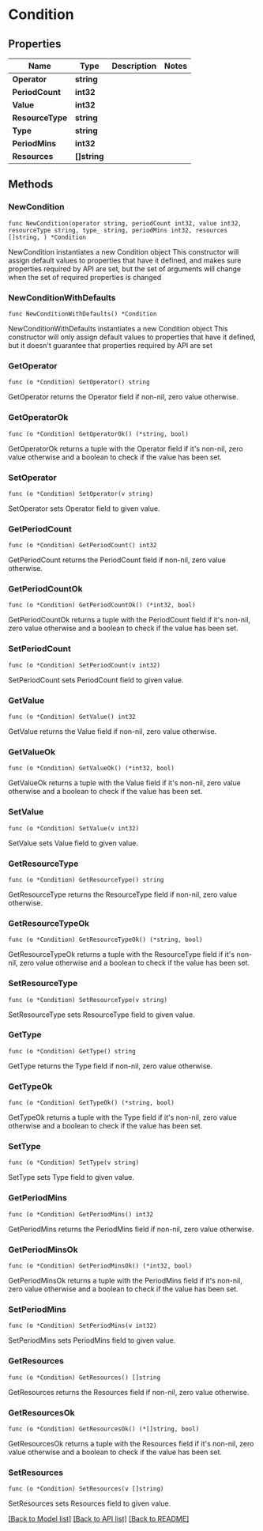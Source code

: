 # Condition

## Properties

Name | Type | Description | Notes
------------ | ------------- | ------------- | -------------
**Operator** | **string** |  | 
**PeriodCount** | **int32** |  | 
**Value** | **int32** |  | 
**ResourceType** | **string** |  | 
**Type** | **string** |  | 
**PeriodMins** | **int32** |  | 
**Resources** | **[]string** |  | 

## Methods

### NewCondition

`func NewCondition(operator string, periodCount int32, value int32, resourceType string, type_ string, periodMins int32, resources []string, ) *Condition`

NewCondition instantiates a new Condition object
This constructor will assign default values to properties that have it defined,
and makes sure properties required by API are set, but the set of arguments
will change when the set of required properties is changed

### NewConditionWithDefaults

`func NewConditionWithDefaults() *Condition`

NewConditionWithDefaults instantiates a new Condition object
This constructor will only assign default values to properties that have it defined,
but it doesn't guarantee that properties required by API are set

### GetOperator

`func (o *Condition) GetOperator() string`

GetOperator returns the Operator field if non-nil, zero value otherwise.

### GetOperatorOk

`func (o *Condition) GetOperatorOk() (*string, bool)`

GetOperatorOk returns a tuple with the Operator field if it's non-nil, zero value otherwise
and a boolean to check if the value has been set.

### SetOperator

`func (o *Condition) SetOperator(v string)`

SetOperator sets Operator field to given value.


### GetPeriodCount

`func (o *Condition) GetPeriodCount() int32`

GetPeriodCount returns the PeriodCount field if non-nil, zero value otherwise.

### GetPeriodCountOk

`func (o *Condition) GetPeriodCountOk() (*int32, bool)`

GetPeriodCountOk returns a tuple with the PeriodCount field if it's non-nil, zero value otherwise
and a boolean to check if the value has been set.

### SetPeriodCount

`func (o *Condition) SetPeriodCount(v int32)`

SetPeriodCount sets PeriodCount field to given value.


### GetValue

`func (o *Condition) GetValue() int32`

GetValue returns the Value field if non-nil, zero value otherwise.

### GetValueOk

`func (o *Condition) GetValueOk() (*int32, bool)`

GetValueOk returns a tuple with the Value field if it's non-nil, zero value otherwise
and a boolean to check if the value has been set.

### SetValue

`func (o *Condition) SetValue(v int32)`

SetValue sets Value field to given value.


### GetResourceType

`func (o *Condition) GetResourceType() string`

GetResourceType returns the ResourceType field if non-nil, zero value otherwise.

### GetResourceTypeOk

`func (o *Condition) GetResourceTypeOk() (*string, bool)`

GetResourceTypeOk returns a tuple with the ResourceType field if it's non-nil, zero value otherwise
and a boolean to check if the value has been set.

### SetResourceType

`func (o *Condition) SetResourceType(v string)`

SetResourceType sets ResourceType field to given value.


### GetType

`func (o *Condition) GetType() string`

GetType returns the Type field if non-nil, zero value otherwise.

### GetTypeOk

`func (o *Condition) GetTypeOk() (*string, bool)`

GetTypeOk returns a tuple with the Type field if it's non-nil, zero value otherwise
and a boolean to check if the value has been set.

### SetType

`func (o *Condition) SetType(v string)`

SetType sets Type field to given value.


### GetPeriodMins

`func (o *Condition) GetPeriodMins() int32`

GetPeriodMins returns the PeriodMins field if non-nil, zero value otherwise.

### GetPeriodMinsOk

`func (o *Condition) GetPeriodMinsOk() (*int32, bool)`

GetPeriodMinsOk returns a tuple with the PeriodMins field if it's non-nil, zero value otherwise
and a boolean to check if the value has been set.

### SetPeriodMins

`func (o *Condition) SetPeriodMins(v int32)`

SetPeriodMins sets PeriodMins field to given value.


### GetResources

`func (o *Condition) GetResources() []string`

GetResources returns the Resources field if non-nil, zero value otherwise.

### GetResourcesOk

`func (o *Condition) GetResourcesOk() (*[]string, bool)`

GetResourcesOk returns a tuple with the Resources field if it's non-nil, zero value otherwise
and a boolean to check if the value has been set.

### SetResources

`func (o *Condition) SetResources(v []string)`

SetResources sets Resources field to given value.



[[Back to Model list]](../README.md#documentation-for-models) [[Back to API list]](../README.md#documentation-for-api-endpoints) [[Back to README]](../README.md)


